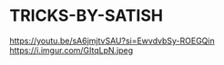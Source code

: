 # TRICKS-BY-SATISH
https://youtu.be/sA6jmjtvSAU?si=EwvdvbSy-ROEGQin
https://i.imgur.com/GItqLpN.jpeg
